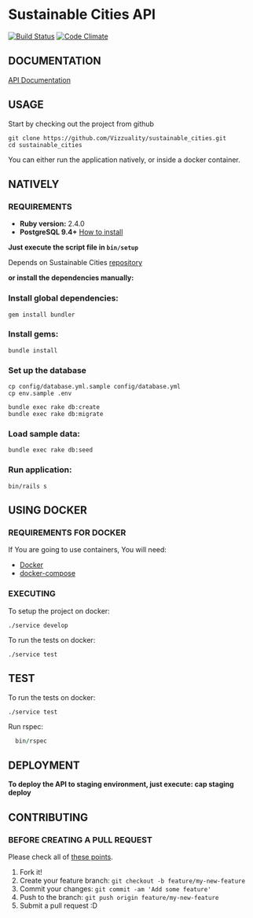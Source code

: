 # Sustainable Cities API #

[![Build Status](https://travis-ci.org/Vizzuality/sustainable_cities.svg?branch=master)](https://travis-ci.org/Vizzuality/sustainable_cities) [![Code Climate](https://codeclimate.com/github/Vizzuality/sustainable_cities/badges/gpa.svg)](https://codeclimate.com/github/Vizzuality/sustainable_cities)

## DOCUMENTATION ##

[API Documentation](https://sc-api-documentation.herokuapp.com)

## USAGE ##

  Start by checking out the project from github

```
git clone https://github.com/Vizzuality/sustainable_cities.git
cd sustainable_cities
```

  You can either run the application natively, or inside a docker container.

## NATIVELY ##

### REQUIREMENTS ###

  - **Ruby version:** 2.4.0
  - **PostgreSQL 9.4+** [How to install](http://exponential.io/blog/2015/02/21/install-postgresql-on-mac-os-x-via-brew/)

**Just execute the script file in `bin/setup`**

  Depends on Sustainable Cities [repository](https://github.com/Vizzuality/sustainable_cities)

**or install the dependencies manually:**

### Install global dependencies: ###

    gem install bundler

### Install gems: ###

    bundle install

### Set up the database ###

    cp config/database.yml.sample config/database.yml
    cp env.sample .env

    bundle exec rake db:create
    bundle exec rake db:migrate

### Load sample data: ###

    bundle exec rake db:seed

### Run application: ###

    bin/rails s

## USING DOCKER ##

### REQUIREMENTS FOR DOCKER ###

  If You are going to use containers, You will need:

- [Docker](https://www.docker.com/)
- [docker-compose](https://docs.docker.com/compose/)

### EXECUTING ###

  To setup the project on docker:

```
./service develop
```

  To run the tests on docker:

```
./service test
```

## TEST ##

  To run the tests on docker:

```
./service test
```

  Run rspec:

```ruby
  bin/rspec
```

## DEPLOYMENT ##

**To deploy the API to staging environment, just execute: cap staging deploy**

## CONTRIBUTING ##

### BEFORE CREATING A PULL REQUEST ###

Please check all of [these points](https://github.com/Vizzuality/sustainable_cities/blob/master/CONTRIBUTING.md).

1. Fork it!
2. Create your feature branch: `git checkout -b feature/my-new-feature`
3. Commit your changes: `git commit -am 'Add some feature'`
4. Push to the branch: `git push origin feature/my-new-feature`
5. Submit a pull request :D
